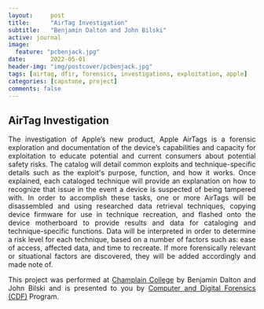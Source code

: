```yaml
---
layout:     post
title:      "AirTag Investigation"
subtitle:   "Benjamin Dalton and John Bilski"
active: journal
image:
  feature: "pcbenjack.jpg"
date:       2022-05-01
header-img: "img/postcover/pcbenjack.jpg"
tags: [airtag, dfir, forensics, investigations, exploitation, apple]
categories: [capstone, project]
comments: false
---
```


<h2>AirTag Investigation</h2>

<p align="justify">The investigation of Apple’s new product, Apple AirTags is a forensic exploration and documentation of the device’s capabilities and capacity for exploitation to educate potential and current consumers about potential safety risks.  The catalog will detail common exploits and technique-specific details such as the exploit's purpose, function, and how it works. Once explained, each cataloged technique will provide an explanation on how to recognize that issue in the event a device is suspected of being tampered with.  In order to accomplish these tasks, one or more AirTags will be disassembled and using researched data retrieval techniques, copying device firmware for use in technique recreation, and flashed onto the device motherboard to provide results and data for cataloging and technique-specific functions.  Data will be interpreted in order to determine a risk level for each technique, based on a number of factors such as: ease of access, affected data, and time to recreate.  If more forensically relevant or situational factors are discovered, they will be added accordingly and made note of.  </p>


<p align="justify">This project was performed at <a href="https://www.champlain.edu/">Champlain College</a> by Benjamin Dalton and John Bilski and is presented to you by <a href="https://ccdfir.com/">Computer and Digital Forensics (CDF)</a> Program.</p>
